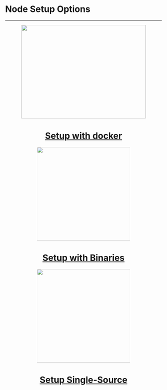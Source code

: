 # Node Setup Options
-----

<!-- panels:start -->

<!-- div:right-panel -->
   <center>
  <a href="../#/setup/setup-with-docker">
<img src="../_media/docker.png"
     width=400" height="300">
       <center><h1>Setup with docker</h1></center>
  </a>
  </center>
  


<!-- div:right-panel -->
<center>
  <a href="../#/setup/setup-with-binaries">
<img src="../_media/binaries.png"
     width=300" height="300">
       <center><h1>Setup with Binaries</h1></center>
  </a>
  </center>

<!-- div:right-panel -->
<center>
  <a href="../#/setup/setup-axelar">
<img src="../_media/axelar-validator.png"
     width=300" height="300">
       <center><h1>Setup Single-Source</h1></center>
  </a>
  </center>

<!-- div:right-panel -->


<!-- panels:end -->